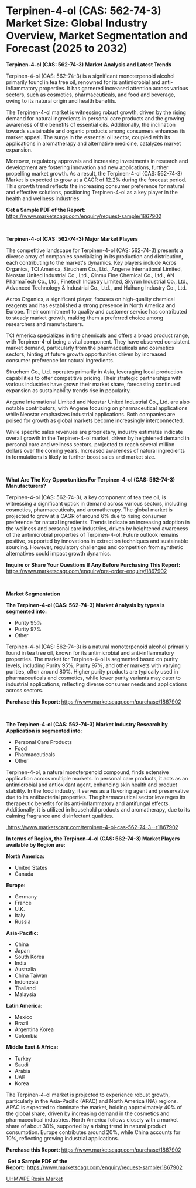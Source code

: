 <p><h1>Terpinen-4-ol (CAS: 562-74-3) Market Size: Global Industry Overview, Market Segmentation and Forecast (2025 to 2032)</h1></p><p><strong>Terpinen-4-ol (CAS: 562-74-3) Market Analysis and Latest Trends</strong></p>
<p><p>Terpinen-4-ol (CAS: 562-74-3) is a significant monoterpenoid alcohol primarily found in tea tree oil, renowned for its antimicrobial and anti-inflammatory properties. It has garnered increased attention across various sectors, such as cosmetics, pharmaceuticals, and food and beverage, owing to its natural origin and health benefits. </p><p>The Terpinen-4-ol market is witnessing robust growth, driven by the rising demand for natural ingredients in personal care products and the growing awareness of the benefits of essential oils. Additionally, the inclination towards sustainable and organic products among consumers enhances its market appeal. The surge in the essential oil sector, coupled with its applications in aromatherapy and alternative medicine, catalyzes market expansion.</p><p>Moreover, regulatory approvals and increasing investments in research and development are fostering innovation and new applications, further propelling market growth. As a result, the Terpinen-4-ol (CAS: 562-74-3) Market is expected to grow at a CAGR of 12.2% during the forecast period. This growth trend reflects the increasing consumer preference for natural and effective solutions, positioning Terpinen-4-ol as a key player in the health and wellness industries.</p></p>
<p><strong>Get a Sample PDF of the Report:&nbsp;</strong> <a href="https://www.marketscagr.com/enquiry/request-sample/1867902?utm_campaign=2987&utm_medium=2&utm_source=Github&utm_content=ia&utm_term=27032025&utm_id=terpinen-4-ol-cas-562-74-3">https://www.marketscagr.com/enquiry/request-sample/1867902</a></p>
<p>&nbsp;</p>
<p><strong>Terpinen-4-ol (CAS: 562-74-3) Major Market Players</strong></p>
<p><p>The competitive landscape for Terpinen-4-ol (CAS: 562-74-3) presents a diverse array of companies specializing in its production and distribution, each contributing to the market's dynamics. Key players include Acros Organics, TCI America, Struchem Co., Ltd., Angene International Limited, Neostar United Industrial Co., Ltd., Qinmu Fine Chemical Co., Ltd., AN PharmaTech Co., Ltd., Finetech Industry Limited, Skyrun Industrial Co., Ltd., Advanced Technology & Industrial Co., Ltd., and Haihang Industry Co., Ltd.</p><p>Acros Organics, a significant player, focuses on high-quality chemical reagents and has established a strong presence in North America and Europe. Their commitment to quality and customer service has contributed to steady market growth, making them a preferred choice among researchers and manufacturers.</p><p>TCI America specializes in fine chemicals and offers a broad product range, with Terpinen-4-ol being a vital component. They have observed consistent market demand, particularly from the pharmaceuticals and cosmetics sectors, hinting at future growth opportunities driven by increased consumer preference for natural ingredients.</p><p>Struchem Co., Ltd. operates primarily in Asia, leveraging local production capabilities to offer competitive pricing. Their strategic partnerships with various industries have grown their market share, forecasting continued expansion as sustainability trends rise in popularity.</p><p>Angene International Limited and Neostar United Industrial Co., Ltd. are also notable contributors, with Angene focusing on pharmaceutical applications while Neostar emphasizes industrial applications. Both companies are poised for growth as global markets become increasingly interconnected.</p><p>While specific sales revenues are proprietary, industry estimates indicate overall growth in the Terpinen-4-ol market, driven by heightened demand in personal care and wellness sectors, projected to reach several million dollars over the coming years. Increased awareness of natural ingredients in formulations is likely to further boost sales and market size.</p></p>
<p>&nbsp;</p>
<p><strong>What Are The Key Opportunities For Terpinen-4-ol (CAS: 562-74-3) Manufacturers?</strong></p>
<p><p>Terpinen-4-ol (CAS: 562-74-3), a key component of tea tree oil, is witnessing a significant uptick in demand across various sectors, including cosmetics, pharmaceuticals, and aromatherapy. The global market is projected to grow at a CAGR of around 6% due to rising consumer preference for natural ingredients. Trends indicate an increasing adoption in the wellness and personal care industries, driven by heightened awareness of the antimicrobial properties of Terpinen-4-ol. Future outlook remains positive, supported by innovations in extraction techniques and sustainable sourcing. However, regulatory challenges and competition from synthetic alternatives could impact growth dynamics.</p></p>
<p><strong>Inquire or Share Your Questions If Any Before Purchasing This Report:</strong> <a href="https://www.marketscagr.com/enquiry/pre-order-enquiry/1867902?utm_campaign=2987&utm_medium=2&utm_source=Github&utm_content=ia&utm_term=27032025&utm_id=terpinen-4-ol-cas-562-74-3">https://www.marketscagr.com/enquiry/pre-order-enquiry/1867902</a></p>
<p>&nbsp;</p>
<p><strong>Market Segmentation</strong></p>
<p><strong>The Terpinen-4-ol (CAS: 562-74-3) Market Analysis by types is segmented into:</strong></p>
<p><ul><li>Purity 95%</li><li>Purity 97%</li><li>Other</li></ul></p>
<p><p>Terpinen-4-ol (CAS: 562-74-3) is a natural monoterpenoid alcohol primarily found in tea tree oil, known for its antimicrobial and anti-inflammatory properties. The market for Terpinen-4-ol is segmented based on purity levels, including Purity 95%, Purity 97%, and other markets with varying purities, often around 80%. Higher purity products are typically used in pharmaceuticals and cosmetics, while lower purity variants may cater to industrial applications, reflecting diverse consumer needs and applications across sectors.</p></p>
<p><strong>Purchase this Report:&nbsp;</strong><a href="https://www.marketscagr.com/purchase/1867902?utm_campaign=2987&utm_medium=2&utm_source=Github&utm_content=ia&utm_term=27032025&utm_id=terpinen-4-ol-cas-562-74-3">https://www.marketscagr.com/purchase/1867902</a></p>
<p>&nbsp;</p>
<p><strong>The Terpinen-4-ol (CAS: 562-74-3) Market Industry Research by Application is segmented into:</strong></p>
<p><ul><li>Personal Care Products</li><li>Food</li><li>Pharmaceuticals</li><li>Other</li></ul></p>
<p><p>Terpinen-4-ol, a natural monoterpenoid compound, finds extensive application across multiple markets. In personal care products, it acts as an antimicrobial and antioxidant agent, enhancing skin health and product stability. In the food industry, it serves as a flavoring agent and preservative due to its antibacterial properties. The pharmaceutical sector leverages its therapeutic benefits for its anti-inflammatory and antifungal effects. Additionally, it is utilized in household products and aromatherapy, due to its calming fragrance and disinfectant qualities.</p></p>
<p><a href="https://www.marketscagr.com/terpinen-4-ol-cas-562-74-3--r1867902?utm_campaign=2987&utm_medium=2&utm_source=Github&utm_content=ia&utm_term=27032025&utm_id=terpinen-4-ol-cas-562-74-3">&nbsp;https://www.marketscagr.com/terpinen-4-ol-cas-562-74-3--r1867902</a></p>
<p><strong>In terms of Region, the Terpinen-4-ol (CAS: 562-74-3) Market Players available by Region are:</strong></p>
<p>
    <p> <strong> North America: </strong>
        <ul>
            <li>United States</li>
            <li>Canada</li>
        </ul>
        </p> 
    <p> <strong> Europe: </strong>
        <ul>
            <li>Germany</li>
            <li>France</li>
            <li>U.K.</li>
            <li>Italy</li>
            <li>Russia</li>
        </ul>
        </p> 
    <p> <strong> Asia-Pacific: </strong>
        <ul>
            <li>China</li>
            <li>Japan</li>
            <li>South Korea</li>
            <li>India</li>
            <li>Australia</li>
            <li>China Taiwan</li>
            <li>Indonesia</li>
            <li>Thailand</li>
            <li>Malaysia</li>
        </ul>
        </p> 
    <p> <strong> Latin America: </strong>
        <ul>
            <li>Mexico</li>
            <li>Brazil</li>
            <li>Argentina Korea</li>
            <li>Colombia</li>
        </ul>
        </p> 
    <p> <strong> Middle East & Africa: </strong>
        <ul>
            <li>Turkey</li>
            <li>Saudi</li>
            <li>Arabia</li>
            <li>UAE</li>
            <li>Korea</li>
        </ul>
    </p>
    </p>
<p><p>The Terpinen-4-ol market is projected to experience robust growth, particularly in the Asia-Pacific (APAC) and North America (NA) regions. APAC is expected to dominate the market, holding approximately 40% of the global share, driven by increasing demand in the cosmetics and pharmaceutical industries. North America follows closely with a market share of about 30%, supported by a rising trend in natural product consumption. Europe contributes around 20%, while China accounts for 10%, reflecting growing industrial applications.</p></p>
<p><strong>Purchase this Report: </strong><a href="https://www.marketscagr.com/purchase/1867902?utm_campaign=2987&utm_medium=2&utm_source=Github&utm_content=ia&utm_term=27032025&utm_id=terpinen-4-ol-cas-562-74-3">https://www.marketscagr.com/purchase/1867902</a></p>
<p>&nbsp;<strong>Get a Sample PDF of the Report:&nbsp;&nbsp;</strong><a href="https://www.marketscagr.com/enquiry/request-sample/1867902?utm_campaign=2987&utm_medium=2&utm_source=Github&utm_content=ia&utm_term=27032025&utm_id=terpinen-4-ol-cas-562-74-3">https://www.marketscagr.com/enquiry/request-sample/1867902</a></p>
<p><strong></strong></p>
<p><p><a href="https://github.com/AshikRahman991/Market-Research-Report-List-2/blob/main/uhmwpe-resin-market.md?utm_campaign=2987&utm_medium=2&utm_source=Github&utm_content=ia&utm_term=27032025&utm_id=terpinen-4-ol-cas-562-74-3">UHMWPE Resin Market</a></p></p>